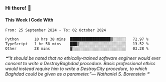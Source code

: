 ### Hi there! 👋

#### This Week I Code With
<!--START_SECTION:waka-->

```txt
From: 25 September 2024 - To: 02 October 2024

Python       10 hrs 38 mins  ██████████████████▒░░░░░░   72.97 %
TypeScript   1 hr 58 mins    ███▒░░░░░░░░░░░░░░░░░░░░░   13.52 %
Other        28 mins         ▓░░░░░░░░░░░░░░░░░░░░░░░░   03.28 %
```

<!--END_SECTION:waka-->

<!--STARTS_HERE_QUOTE_README-->
<i>❝“It should be noted that no ethically-trained software engineer would ever consent to write a DestroyBaghdad procedure.  Basic professional ethics would instead require him to write a DestroyCity procedure, to which Baghdad could be given as a parameter.”— Nathaniel S. Borenstein   ❞</i>
<!--ENDS_HERE_QUOTE_README-->
